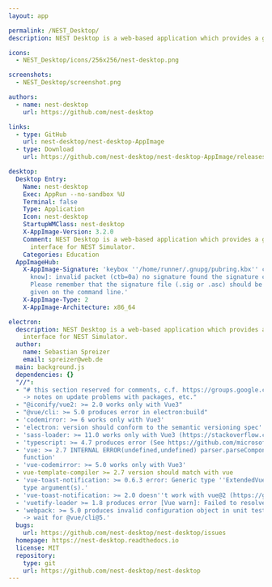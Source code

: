 ```yaml
---
layout: app

permalink: /NEST_Desktop/
description: NEST Desktop is a web-based application which provides a graphical user interface for NEST Simulator.

icons:
  - NEST_Desktop/icons/256x256/nest-desktop.png

screenshots:
  - NEST_Desktop/screenshot.png

authors:
  - name: nest-desktop
    url: https://github.com/nest-desktop

links:
  - type: GitHub
    url: nest-desktop/nest-desktop-AppImage
  - type: Download
    url: https://github.com/nest-desktop/nest-desktop-AppImage/releases

desktop:
  Desktop Entry:
    Name: nest-desktop
    Exec: AppRun --no-sandbox %U
    Terminal: false
    Type: Application
    Icon: nest-desktop
    StartupWMClass: nest-desktop
    X-AppImage-Version: 3.2.0
    Comment: NEST Desktop is a web-based application which provides a graphical user
      interface for NEST Simulator.
    Categories: Education
  AppImageHub:
    X-AppImage-Signature: 'keybox ''/home/runner/.gnupg/pubring.kbx'' created [don''t
      know]: invalid packet (ctb=0a) no signature found the signature could not be verified.
      Please remember that the signature file (.sig or .asc) should be the first file
      given on the command line.'
    X-AppImage-Type: 2
    X-AppImage-Architecture: x86_64

electron:
  description: NEST Desktop is a web-based application which provides a graphical user
    interface for NEST Simulator.
  author:
    name: Sebastian Spreizer
    email: spreizer@web.de
  main: background.js
  dependencies: {}
  "//":
  - "# this section reserved for comments, c.f. https://groups.google.com/g/nodejs/c/NmL7jdeuw0M/m/yTqI05DRQrIJ
    -> notes on update problems with packages, etc."
  - "@iconify/vue2: >= 2.0 works only with Vue3"
  - "@vue/cli: >= 5.0 produces error in electron:build"
  - 'codemirror: >= 6 works only with Vue3'
  - 'electron: version should conform to the semantic versioning spec'
  - 'sass-loader: >= 11.0 works only with Vue3 (https://stackoverflow.com/questions/66082397/typeerror-this-getoptions-is-not-a-function).'
  - 'typescript: >= 4.7 produces error (See https://github.com/microsoft/TypeScript/issues/49257)'
  - 'vue: >= 2.7 INTERNAL ERROR(undefined,undefined) parser.parseComponent is not a
    function'
  - 'vue-codemirror: >= 5.0 works only with Vue3'
  - vue-template-compiler >= 2.7 version should match with vue
  - 'vue-toast-notification: >= 0.6.3 error: Generic type ''ExtendedVue'' requires 5
    type argument(s).'
  - 'vue-toast-notification: >= 2.0 doesn''t work with vue@2 (https://github.com/ankurk91/vue-toast-notification).'
  - 'vuetify-loader >= 1.8 produces error [Vue warn]: Failed to resolve directive: click-outside'
  - 'webpack: >= 5.0 produces invalid configuration object in unit test because of mochapack
    -> wait for @vue/cli@5.'
  bugs:
    url: https://github.com/nest-desktop/nest-desktop/issues
  homepage: https://nest-desktop.readthedocs.io
  license: MIT
  repository:
    type: git
    url: https://github.com/nest-desktop/nest-desktop
---
```

